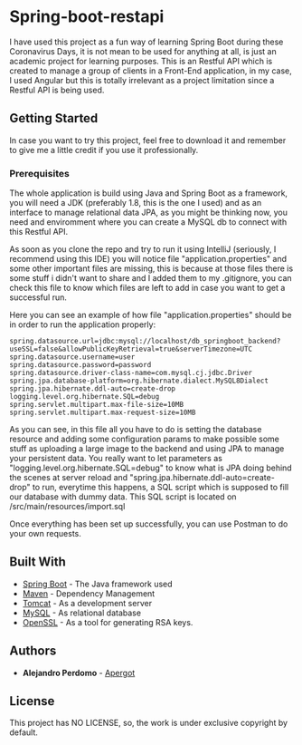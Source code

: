 ﻿# Spring-boot-restapi

I have used this project as a fun way of learning Spring Boot during these Coronavirus Days, it is not mean to be used for anything at all, is just an academic project for learning purposes. This is an Restful API which is created to manage a group of clients in a Front-End application, in my case, I used Angular but this is totally irrelevant as a project limitation since a Restful API is being used.

## Getting Started

In case you want to try this project, feel free to download it and remember to give me a little credit if you use it professionally.

### Prerequisites

The whole application is build using Java and Spring Boot as a framework, you will need a JDK (preferably 1.8, this is the one I used) and as an interface to manage relational data JPA, as you might be thinking now, you need and enviromment where you can create a MySQL db to connect with this Restful API.

As soon as you clone the repo and try to run it using IntelliJ (seriously, I recommend using this IDE) you will notice file "application.properties" and some other important files are missing, this is because at those files there is some stuff i didn't want to share and I added them to my .gitignore, you can check this file to know which files are left to add in case you want to get a successful run. 

Here you can see an example of how file "application.properties" should be in order to run the application properly:

```
spring.datasource.url=jdbc:mysql://localhost/db_springboot_backend?useSSL=false&allowPublicKeyRetrieval=true&serverTimezone=UTC
spring.datasource.username=user
spring.datasource.password=password
spring.datasource.driver-class-name=com.mysql.cj.jdbc.Driver
spring.jpa.database-platform=org.hibernate.dialect.MySQL8Dialect
spring.jpa.hibernate.ddl-auto=create-drop
logging.level.org.hibernate.SQL=debug
spring.servlet.multipart.max-file-size=10MB
spring.servlet.multipart.max-request-size=10MB

```
As you can see, in this file all you have to do is setting the database resource and adding some configuration params to make possible some stuff as uploading a large image to the backend and using JPA to manage your persistent data. You really want to let parameters as "logging.level.org.hibernate.SQL=debug" to know what is JPA doing behind the scenes at server reload and "spring.jpa.hibernate.ddl-auto=create-drop" to run, everytime this happens, a SQL script which is supposed to fill our database with dummy data. This SQL script is located on /src/main/resources/import.sql 

Once everything has been set up successfully, you can use Postman to do your own requests.

## Built With

* [Spring Boot](https://spring.io/projects/spring-boot) - The Java framework used
* [Maven](https://maven.apache.org/) - Dependency Management
* [Tomcat](http://tomcat.apache.org/) - As a development server
* [MySQL](https://www.mysql.com/) - As relational database
* [OpenSSL](https://www.openssl.org/) - As a tool for generating RSA keys.

## Authors

* **Alejandro Perdomo** - [Apergot](https://github.com/Apergot)

## License

This project has NO LICENSE, so, the work is under exclusive copyright by default.